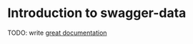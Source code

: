 # Introduction to swagger-data

TODO: write [great documentation](http://jacobian.org/writing/what-to-write/)
